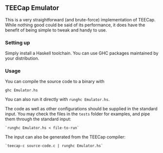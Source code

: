 ## TEECap Emulator

This is a very straightforward (and brute-force) implementation of
TEECap. While nothing good could be said of its performance, it does
have the benefit of being simple to tweak and handy to use.

### Setting up

Simply install a Haskell toolchain. You can use GHC packages
maintained by your distribution.

### Usage

You can compile the source code to a binary with

    ghc Emulator.hs

You can also run it directly with `runghc Emulator.hs`.

The code as well as other configurations should be supplied in the
standard input. You may check the files in the `tests` folder for
examples, and pipe them through the standard input:

    `runghc Emulator.hs < file-to-run`

The input can also be generated from the TEECap compiler:

    `teecap-c source-code.c | runghc Emulator.hs`

